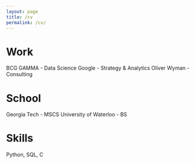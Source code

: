 ```yaml
---
layout: page
title: /cv
permalink: /cv/
---
```


# Work
BCG GAMMA - Data Science
Google - Strategy & Analytics
Oliver Wyman - Consulting

# School
Georgia Tech - MSCS
University of Waterloo - BS

# Skills
Python, SQL, C